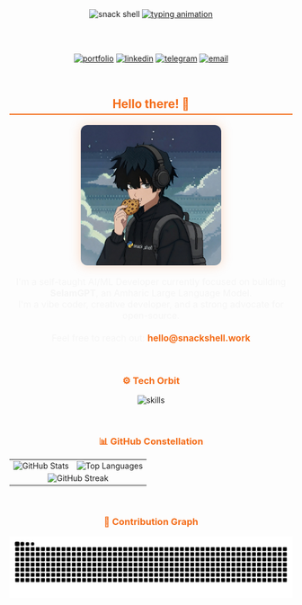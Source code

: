 <div align="center">

  <!-- Header: Updated with new colors -->
  <img src="https://capsule-render.vercel.app/api?type=transparent&fontColor=f46c18&fontSize=70&fontAlignY=45&text=SNACK%20SHELL&stroke=f46c18&strokeWidth=2&height=180&animation=scaleIn" alt="snack shell"/>

  <!-- Typing SVG: Updated with new accent color -->
  <a href="https://git.io/typing-svg">
    <img src="https://readme-typing-svg.demolab.com?font=JetBrains+Mono&size=24&duration=2500&pause=1000&color=f46c18&center=true&vCenter=true&width=700&lines=AI%20and%20ML%20Engineer;Building%20SelamGPT%20%7C%20Amharic%20LLM" alt="typing animation"/>
  </a>

  <br><br>

  <!-- Socials: Updated with new colors -->
  <p>
    <a href="https://snackshell.work"><img src="https://img.shields.io/badge/snackshell.work-121212?style=for-the-badge&logo=vercel&logoColor=f46c18" alt="portfolio"></a>
    <a href="https://linkedin.com/in/snackshell"><img src="https://img.shields.io/badge/LinkedIn-121212?style=for-the-badge&logo=linkedin&logoColor=f46c18" alt="linkedin"></a>
    <a href="https://t.me/snackshell"><img src="https://img.shields.io/badge/Telegram-121212?style=for-the-badge&logo=telegram&logoColor=f46c18" alt="telegram"></a>
    <a href="mailto:hello@snackshell.work"><img src="https://img.shields.io/badge/Email-121212?style=for-the-badge&logo=gmail&logoColor=f46c18" alt="email"></a>
  </p>

  <br>

  <!-- About Me: Cleaner, modern card-style -->
  <h2 style="color:#f46c18; border-bottom: 2px solid #f46c18; padding-bottom: 5px;">Hello there! 👋</h2>
  
  <p>
    <!-- UPDATED IMAGE FILENAME -->
    <img src="snackshell-logo.jpg"
         width="250"
         style="border-radius:12px; box-shadow:0 0 20px #f46c1840;"
         alt="Snack Shell Profile"/>
  </p>
  
  <p style="font-size:16px; color:#F5F5F5; max-width: 600px;">
    I'm a self-taught AI/ML Developer currently focused on building <strong>SelamGPT</strong>, an Amharic Large Language Model.
    <br />
    I'm a vibe coder, creative developer, and a strong advocate for open-source.
    <br /><br />
    Feel free to reach out: <a href="mailto:hello@snackshell.work" style="color: #f46c18; text-decoration:none; font-weight:bold;">hello@snackshell.work</a>
  </p>

  <br>

  <!-- Tech Orbit: Centered and themed -->
  <h3 style="color:#f46c18;">⚙️ Tech Orbit</h3>
  <p>
    <img src="https://skillicons.dev/icons?i=py,fastapi,js,ts,react,nextjs,nodejs,docker,supabase,firebase&perline=10&theme=dark" alt="skills" />
  </p>

  <br>

  <!-- GitHub Stats: Themed to match palette -->
  <h3 style="color:#f46c18;">📊 GitHub Constellation</h3>
  <table border="0" cellpadding="10" cellspacing="0">
    <tr>
      <td valign="top">
        <img src="https://github-readme-stats.vercel.app/api?username=snackshell&show_icons=true&hide_border=true&include_all_commits=true&count_private=true&bg_color=121212&text_color=F5F5F5&title_color=f46c18&icon_color=f46c18" alt="GitHub Stats"/>
      </td>
      <td valign="top">
        <img src="https://github-readme-stats.vercel.app/api/top-langs/?username=snackshell&layout=compact&hide_border=true&langs_count=10&bg_color=121212&text_color=F5F5F5&title_color=f46c18&card_width=320" alt="Top Languages"/>
      </td>
    </tr>
    <tr>
      <td colspan="2" align="center">
        <img width="96.5%" src="https://streak-stats.demolab.com/?user=snackshell&hide_border=true&background=121212&fire=f46c18&ring=f46c18&currStreakLabel=f46c18&sideNums=F5F5FS&sideLabels=F5F5F5&currStreakNum=F5F5F5" alt="GitHub Streak"/>
      </td>
    </tr>
  </table>

  <br>

  <!-- Snake Contribution: Fixed URL to render image -->
  <h3 style="color:#f46c18;">🐍 Contribution Graph</h3>
  <p>
    <!-- 
      Note: The snake color is generated by your GitHub Action. 
      To change it to orange, you need to edit your .github/workflows/main.yml file.
      Find the `github-contribution-grid-snake` step and add this to the `with` block:
      svg_out_path: dist/github-contribution-grid-snake-dark.svg?color_snake=f46c18
    -->
    <img src="https://raw.githubusercontent.com/snackshell/snackshell/output/github-contribution-grid-snake-dark.svg" alt="Snake animation"> 
  </p>

</div>
